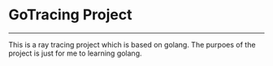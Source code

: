 # GoTracing Project
---
This is a ray tracing project which is based on golang.
The purpoes of the project is just for me to learning golang.